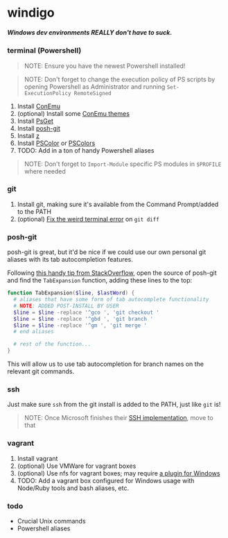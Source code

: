# windigo

##### Windows dev environments REALLY don't have to suck.

### terminal (Powershell)

> NOTE: Ensure you have the newest Powershell installed!

> NOTE: Don't forget to change the execution policy of PS scripts by opening Powershell as Administrator and running `Set-ExecutionPolicy RemoteSigned`

1. Install [ConEmu](https://github.com/Maximus5/ConEmu)
2. (optional) Install some [ConEmu themes](https://github.com/joonro/ConEmu-Color-Themes)
3. Install [PsGet](http://psget.net/)
4. Install [posh-git](https://github.com/dahlbyk/posh-git)
5. Install [z](https://github.com/vincpa/z)
6. Install [PSColor](https://github.com/Davlind/PSColor) or [PSColors](https://github.com/ecsousa/PSColors)
6. TODO: Add in a ton of handy Powershell aliases

> NOTE: Don't forget to `Import-Module` specific PS modules in `$PROFILE` where needed

### git

1. Install git, making sure it's available from the Command Prompt/added to the PATH
2. (optional) [Fix the weird terminal error](http://stackoverflow.com/questions/7949956/why-does-git-diff-on-windows-warn-that-the-terminal-is-not-fully-functional) on `git diff`

### posh-git

posh-git is great, but it'd be nice if we could use our own personal git aliases with its tab autocompletion
features.

Following [this handy tip from StackOverflow](http://stackoverflow.com/a/23607803), open the source of posh-git
and find the `TabExpansion` function, adding these lines to the top:

```powershell
function TabExpansion($line, $lastWord) {
  # aliases that have some form of tab autocomplete functionality
  # NOTE: ADDED POST-INSTALL BY USER
  $line = $line -replace '^gco ', 'git checkout '
  $line = $line -replace '^gbd ', 'git branch '
  $line = $line -replace '^gm ', 'git merge '
  # end aliases

  # rest of the function...
}
```

This will allow us to use tab autocompletion for branch names on the relevant git commands.

### ssh

Just make sure `ssh` from the git install is added to the PATH, just like `git` is!

> NOTE: Once Microsoft finishes their [SSH implementation](https://github.com/PowerShell/Win32-OpenSSH), move to that

### vagrant

1. Install vagrant
2. (optional) Use VMWare for vagrant boxes
3. (optional) Use nfs for vagrant boxes; may require [a plugin for Windows](https://github.com/winnfsd/vagrant-winnfsd)
4. TODO: Add a vagrant box configured for Windows usage with Node/Ruby tools and bash aliases, etc.

### todo

- Crucial Unix commands
- Powershell aliases
